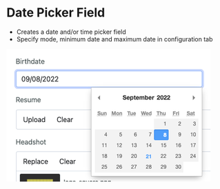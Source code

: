# Date Picker Field

- Creates a date and/or time picker field
- Specify mode, minimum date and maximum date in configuration tab

![Field Configuration](./images/datepicker.png 'Field Configuration')